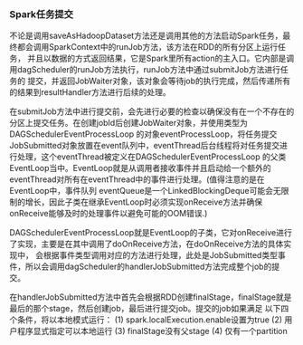 ### Spark任务提交

不论是调用saveAsHadoopDataset方法还是调用其他的方法启动Spark任务，最终都会调用SparkContext中的runJob方法，该方法在RDD的所有分区上运行任务，
并且以数据的方式返回结果，它是Spark里所有action的主入口。它内部是调用dagScheduler的runJob方法执行，runJob方法中通过submitJob方法进行任务的
提交，并返回JobWaiter对象，该对象会等待job的执行完成，然后传递所有的结果到resultHandler方法进行后续的处理。

在submitJob方法中进行提交前，会先进行必要的检查以确保没有在一个不存在的分区上提交任务。在创建jobId后创建JobWaiter对象，并使用类型为DAGSchedulerEventProcessLoop
的对象eventProcessLoop，将任务提交JobSubmitted对象放置在event队列中，eventThread后台线程将对任务提交进行处理，这个eventThread被定义在DAGSchedulerEventProcessLoop
的父类EventLoop当中。EventLoop就是从调用者接收事件并且启动给一个额外的eventThread对所有在eventThread中的事件进行处理。(值得注意的是在EventLoop中，事件队列
eventQueue是一个LinkedBlockingDeque可能会无限制的增长，因此子类在继承EventLoop时必须实现onReceive方法并确保onReceive能够及时的处理事件以避免可能的OOM错误.)

DAGSchedulerEventProcessLoop就是EventLoop的子类，它对onReceive进行了实现，主要是在其中调用了doOnReceive方法，在doOnReceive方法的具体实现中，
会根据事件类型调用对应的方法进行处理，此处是JobSubmitted类型事件，所以会调用dagScheduler的handlerJobSubmitted方法完成整个job的提交。

在handlerJobSubmitted方法中首先会根据RDD创建finalStage，finalStage就是最后的那个stage，然后创建job，最后进行提交job。提交的job如果满足
以下四个条件，将以本地模式运行：
(1) spark.localExecution.enable设置为true
(2) 用户程序显式指定可以本地运行
(3) finalStage没有父stage
(4) 仅有一个partition